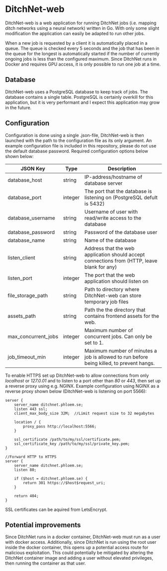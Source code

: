 # DitchNet-web

DitchNet-web is a web application for running DitchNet jobs (i.e. mapping ditch networks using a neural network) written in Go. With only some slight modification the application can easily be adapted to run other jobs.

When a new job is requested by a client it is automatically placed in a queue. The queue is checked every 5 seconds and the job that has been in the queue for the longest is automatically started if the number of currently ongoing jobs is less than the configured maximum. Since DitchNet runs in Docker and requires GPU access, it is only possible to run one job at a time.

## Database

DitchNet-web uses a PostgreSQL database to keep track of jobs. The database contains a single table. PostgreSQL is certainly overkill for this application, but it is very performant and I expect this application may grow in the future.

## Configuration

Configuration is done using a single .json-file, DitchNet-web is then launched with the path to the configuration file as its only argument. An example configuration file is included in this repository, please do not use the default database password. Required configuration options below shown below:

|JSON Key            | Type    | Description                                                                                    |
|---                 |---      |---                                                                                             |
|database_host       | string  | IP-address/hostname of database server                                                         |
|database_port       | integer | The port that the database is listening on (PostgreSQL defult is 5432)                         |
|database_username   | string  | Username of user with read/write access to the database                                        |
|database_password   | string  | Password of the database user                                                                  |
|database_name       | string  | Name of the database                                                                           |
|listen_client       | string  | Address that the web application should accept connections from (HTTP, leave blank for any)    |
|listen_port         | integer | The port that the web application should listen on                                             |
|file_storage_path   | string  | Path to directory where DitchNet-web can store temporary job files                             |
|assets_path         | string  | Path the the directory that contains frontend assets for the web.                              |
|max_concurrent_jobs | integer | Maximum number of concurrent jobs. Can only be set to 1.                                       |
|job_timeout_min     | integer | Maximum number of minutes a job is allowed to run before being killed, to prevent hangs.       |

To enable HTTPS set up DitchNet-web to allow connections from only *localhost* or *127.0.01* and to listen to a port other than *80* or *443*, then set up a reverse proxy using e.g. NGINX. Example configuration using NGINX as a reverse proxy shown below (DitchNet-web is listening on port 5566):

```
server {
    server_name ditchnet.phloem.se;
	listen 443 ssl;
	client_max_body_size 32M;  //Limit request size to 32 megabytes

    location / {
        proxy_pass http://localhost:5566;
    }

    ssl_certificate /path/to/my/ssl/certificate.pem;
    ssl_certificate_key /path/to/my/ssl/private_key.pem;
}

//Forward HTTP to HTTPS
server {
	server_name ditchnet.phloem.se;
	listen 80;

    if ($host = ditchnet.phloem.se) {
        return 301 https://$host$request_uri;
    }

    return 404;
}
```

SSL certificates can be aquired from LetsEncrypt.

## Potential improvements

Since DitchNet runs in a docker container, DitchNet-web must run as a user with docker access. Additionally, since DitchNet is run using the root user inside the docker container, this opens up a potential access route for malicious exploitation. This could potentially be mitigated by altering the DitchNet container image and adding a user without elevated privileges, then running the container as that user.